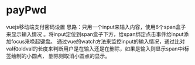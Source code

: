 # payPwd
vuejs移动端支付密码设置
思路：只用一个input来输入内容，使用6个span盒子来显示输入情况 。将input定位到span盒子下方，给span绑定点击事件给input添加focus来唤起键盘。
通过vue的watch方法来监控input的输入情况，通过比对val和oldval的长度来判断用户是在输入还是在删除，如果是输入则显示span中i标签绘制的小圆点，
删除则取消小圆点的显示。
